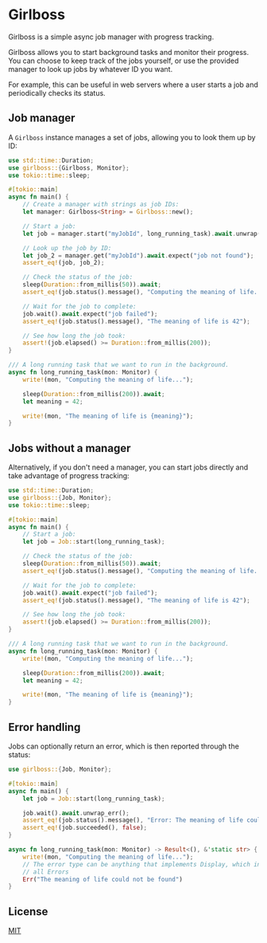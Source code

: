 # Girlboss

Girlboss is a simple async job manager with progress tracking.

Girlboss allows you to start background tasks and monitor their progress. You can choose to keep track of the jobs yourself, or use the provided manager to look up jobs by whatever ID you want.

For example, this can be useful in web servers where a user starts a job and periodically checks its status.

## Job manager

A `Girlboss` instance manages a set of jobs, allowing you to look them up by ID:

```rust
use std::time::Duration;
use girlboss::{Girlboss, Monitor};
use tokio::time::sleep;

#[tokio::main]
async fn main() {
    // Create a manager with strings as job IDs:
    let manager: Girlboss<String> = Girlboss::new();

    // Start a job:
    let job = manager.start("myJobId", long_running_task).await.unwrap();

    // Look up the job by ID:
    let job_2 = manager.get("myJobId").await.expect("job not found");
    assert_eq!(job, job_2);

    // Check the status of the job:
    sleep(Duration::from_millis(50)).await;
    assert_eq!(job.status().message(), "Computing the meaning of life...");

    // Wait for the job to complete:
    job.wait().await.expect("job failed");
    assert_eq!(job.status().message(), "The meaning of life is 42");

    // See how long the job took:
    assert!(job.elapsed() >= Duration::from_millis(200));
}

/// A long running task that we want to run in the background.
async fn long_running_task(mon: Monitor) {
    write!(mon, "Computing the meaning of life...");

    sleep(Duration::from_millis(200)).await;
    let meaning = 42;

    write!(mon, "The meaning of life is {meaning}");
}
```

## Jobs without a manager

Alternatively, if you don't need a manager, you can start jobs directly and take advantage of progress tracking:

```rust
use std::time::Duration;
use girlboss::{Job, Monitor};
use tokio::time::sleep;

#[tokio::main]
async fn main() {
    // Start a job:
    let job = Job::start(long_running_task);

    // Check the status of the job:
    sleep(Duration::from_millis(50)).await;
    assert_eq!(job.status().message(), "Computing the meaning of life...");

    // Wait for the job to complete:
    job.wait().await.expect("job failed");
    assert_eq!(job.status().message(), "The meaning of life is 42");

    // See how long the job took:
    assert!(job.elapsed() >= Duration::from_millis(200));
}

/// A long running task that we want to run in the background.
async fn long_running_task(mon: Monitor) {
    write!(mon, "Computing the meaning of life...");

    sleep(Duration::from_millis(200)).await;
    let meaning = 42;

    write!(mon, "The meaning of life is {meaning}");
}
```

## Error handling

Jobs can optionally return an error, which is then reported through the status:

```rust
use girlboss::{Job, Monitor};

#[tokio::main]
async fn main() {
    let job = Job::start(long_running_task);

    job.wait().await.unwrap_err();
    assert_eq!(job.status().message(), "Error: The meaning of life could not be found");
    assert_eq!(job.succeeded(), false);
}

async fn long_running_task(mon: Monitor) -> Result<(), &'static str> {
    write!(mon, "Computing the meaning of life...");
    // The error type can be anything that implements Display, which includes
    // all Errors
    Err("The meaning of life could not be found")
}
```

## License

[MIT](LICENSE)
